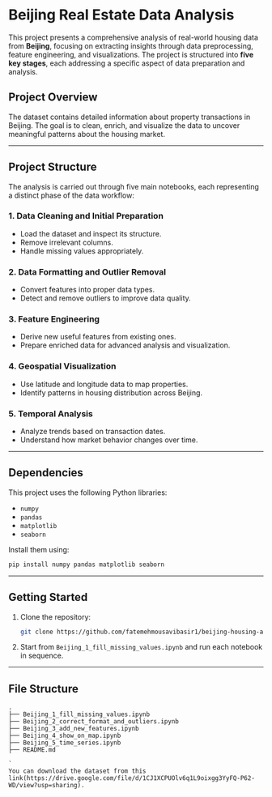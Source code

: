 
#  Beijing Real Estate Data Analysis

This project presents a comprehensive analysis of real-world housing data from **Beijing**, focusing on extracting insights through data preprocessing, feature engineering, and visualizations. The project is structured into **five key stages**, each addressing a specific aspect of data preparation and analysis.

##  Project Overview

The dataset contains detailed information about property transactions in Beijing. The goal is to clean, enrich, and visualize the data to uncover meaningful patterns about the housing market.

---

##  Project Structure

The analysis is carried out through five main notebooks, each representing a distinct phase of the data workflow:

### 1. **Data Cleaning and Initial Preparation**
- Load the dataset and inspect its structure.
- Remove irrelevant columns.
- Handle missing values appropriately.

### 2. **Data Formatting and Outlier Removal**
- Convert features into proper data types.
- Detect and remove outliers to improve data quality.

### 3. **Feature Engineering**
- Derive new useful features from existing ones.
- Prepare enriched data for advanced analysis and visualization.

### 4. **Geospatial Visualization**
- Use latitude and longitude data to map properties.
- Identify patterns in housing distribution across Beijing.

### 5. **Temporal Analysis**
- Analyze trends based on transaction dates.
- Understand how market behavior changes over time.

---

##  Dependencies

This project uses the following Python libraries:

- `numpy`
- `pandas`
- `matplotlib`
- `seaborn`

Install them using:

```bash
pip install numpy pandas matplotlib seaborn
```

---

##  Getting Started

1. Clone the repository:
   ```bash
   git clone https://github.com/fatemehmousavibasir1/beijing-housing-analysis.git
   ```

2. Start from `Beijing_1_fill_missing_values.ipynb` and run each notebook in sequence.
---

##  File Structure

```
.
├── Beijing_1_fill_missing_values.ipynb
├── Beijing_2_correct_format_and_outliers.ipynb
├── Beijing_3_add_new_features.ipynb
├── Beijing_4_show_on_map.ipynb
├── Beijing_5_time_series.ipynb
├── README.md

`
You can download the dataset from this link(https://drive.google.com/file/d/1CJ1XCPUOlv6q1L9oixgg3YyFQ-P62-WD/view?usp=sharing).

